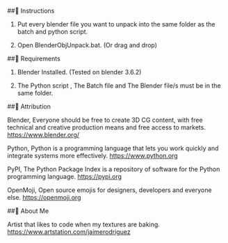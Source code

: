 ##🚀 Instructions

1. Put every blender file you want to unpack into the same folder as the batch and python script.

2. Open BlenderObjUnpack.bat. (Or drag and drop)
   
##🌟 Requirements

1. Blender Installed. (Tested on blender 3.6.2)

2. The Python script , The Batch file and The Blender file/s must be in the same folder.

##🌟 Attribution

Blender, Everyone should be free to create 3D CG content, with free technical and creative production means and free access to markets. https://www.blender.org/

Python, Python is a programming language that lets you work quickly
and integrate systems more effectively. https://www.python.org

PyPI, The Python Package Index is a repository of software for the Python programming language. https://pypi.org

OpenMoji, Open source emojis for designers, developers and everyone else. https://openmoji.org

##🌟 About Me

Artist that likes to code when my textures are baking. https://www.artstation.com/jaimerodriguez 
